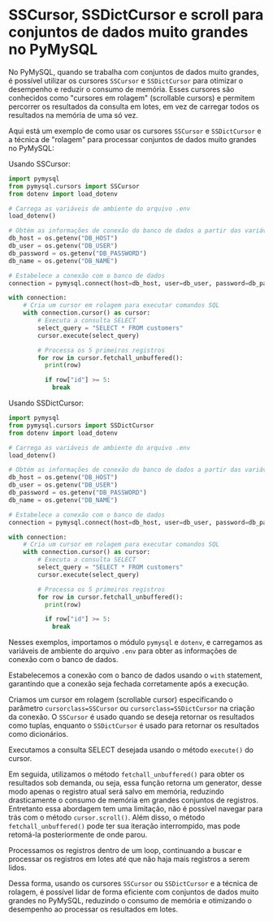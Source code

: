 # SSCursor, SSDictCursor e scroll para conjuntos de dados muito grandes no PyMySQL

No PyMySQL, quando se trabalha com conjuntos de dados muito grandes, é possível utilizar os cursores `SSCursor` e `SSDictCursor` para otimizar o desempenho e reduzir o consumo de memória. Esses cursores são conhecidos como "cursores em rolagem" (scrollable cursors) e permitem percorrer os resultados da consulta em lotes, em vez de carregar todos os resultados na memória de uma só vez.

Aqui está um exemplo de como usar os cursores `SSCursor` e `SSDictCursor` e a técnica de "rolagem" para processar conjuntos de dados muito grandes no PyMySQL:

Usando SSCursor:

```python
import pymysql
from pymysql.cursors import SSCursor
from dotenv import load_dotenv

# Carrega as variáveis de ambiente do arquivo .env
load_dotenv()

# Obtém as informações de conexão do banco de dados a partir das variáveis de ambiente
db_host = os.getenv("DB_HOST")
db_user = os.getenv("DB_USER")
db_password = os.getenv("DB_PASSWORD")
db_name = os.getenv("DB_NAME")

# Estabelece a conexão com o banco de dados
connection = pymysql.connect(host=db_host, user=db_user, password=db_password, database=db_name, cursorclass=SSCursor)

with connection:
    # Cria um cursor em rolagem para executar comandos SQL
    with connection.cursor() as cursor:
        # Executa a consulta SELECT
        select_query = "SELECT * FROM customers"
        cursor.execute(select_query)

        # Processa os 5 primeiros registros
        for row in cursor.fetchall_unbuffered():
          print(row)

          if row["id"] >= 5:
            break
```

Usando SSDictCursor:

```python
import pymysql
from pymysql.cursors import SSDictCursor
from dotenv import load_dotenv

# Carrega as variáveis de ambiente do arquivo .env
load_dotenv()

# Obtém as informações de conexão do banco de dados a partir das variáveis de ambiente
db_host = os.getenv("DB_HOST")
db_user = os.getenv("DB_USER")
db_password = os.getenv("DB_PASSWORD")
db_name = os.getenv("DB_NAME")

# Estabelece a conexão com o banco de dados
connection = pymysql.connect(host=db_host, user=db_user, password=db_password, database=db_name, cursorclass=SSDictCursor)

with connection:
    # Cria um cursor em rolagem para executar comandos SQL
    with connection.cursor() as cursor:
        # Executa a consulta SELECT
        select_query = "SELECT * FROM customers"
        cursor.execute(select_query)

        # Processa os 5 primeiros registros
        for row in cursor.fetchall_unbuffered():
          print(row)

          if row["id"] >= 5:
            break
```

Nesses exemplos, importamos o módulo `pymysql` e `dotenv`, e carregamos as variáveis de ambiente do arquivo `.env` para obter as informações de conexão com o banco de dados.

Estabelecemos a conexão com o banco de dados usando o `with` statement, garantindo que a conexão seja fechada corretamente após a execução.

Criamos um cursor em rolagem (scrollable cursor) especificando o parâmetro `cursorclass=SSCursor` ou `cursorclass=SSDictCursor` na criação da conexão. O `SSCursor` é usado quando se deseja retornar os resultados como tuplas, enquanto o `SSDictCursor` é usado para retornar os resultados como dicionários.

Executamos a consulta SELECT desejada usando o método `execute()` do cursor.

Em seguida, utilizamos o método `fetchall_unbuffered()` para obter os resultados sob demanda, ou seja, essa função retorna um generator, desse modo apenas o registro atual será salvo em memória, reduzindo drasticamente o consumo de memória em grandes conjuntos de registros. Entretanto essa abordagem tem uma limitação, não é possível navegar para trás com o método `cursor.scroll()`. Além disso, o método `fetchall_unbuffered()` pode ter sua iteração interrompido, mas pode retomá-la posteriormente de onde parou.

Processamos os registros dentro de um loop, continuando a buscar e processar os registros em lotes até que não haja mais registros a serem lidos.

Dessa forma, usando os cursores `SSCursor` ou `SSDictCursor` e a técnica de rolagem, é possível lidar de forma eficiente com conjuntos de dados muito grandes no PyMySQL, reduzindo o consumo de memória e otimizando o desempenho ao processar os resultados em lotes.
